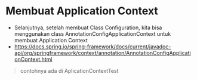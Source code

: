 # Membuat Application Context
* Selanjutnya, setelah membuat Class Configuration, kita bisa menggunakan class AnnotationConfigApplicationContext untuk membuat Application Context
* https://docs.spring.io/spring-framework/docs/current/javadoc-api/org/springframework/context/annotation/AnnotationConfigApplicationContext.html 

> contohnya ada di AplicationContextTest